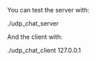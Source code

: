 You can test the server with:

./udp_chat_server

And the client with:

./udp_chat_client 127.0.0.1
